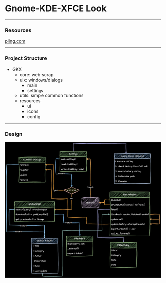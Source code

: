 # Gnome-KDE-XFCE Look

---
### Resources
[pling.com](pling.com)

---
### Project Structure
* GKX
	* core: web-scrap
	* uix: windows/dialogs
		* main
		* settings
	* utils: simple common functions
	* resources:
		* ui
		* icons
		* config

---
### Design
![global-structure](resources/img/gxk.svg) 
